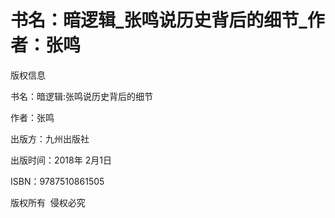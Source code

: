 # 书名：暗逻辑_张鸣说历史背后的细节_作者：张鸣

版权信息

书名：暗逻辑:张鸣说历史背后的细节

作者：张鸣

出版方：九州出版社

出版时间：2018年 2月1日

ISBN：9787510861505

版权所有  侵权必究